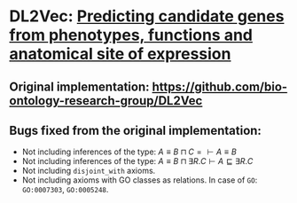 # DL2Vec: [Predicting candidate genes from phenotypes, functions and anatomical site of expression](https://academic.oup.com/bioinformatics/article/37/6/853/5922810)

## Original implementation: <https://github.com/bio-ontology-research-group/DL2Vec>


## Bugs fixed from the original implementation:

* Not including inferences of the type: $A \equiv B \sqcap C = \vdash A \equiv B$
* Not including inferences of the type: $A \equiv B \sqcap \exists R. C \vdash A \sqsubseteq \exists R. C$
* Not including `disjoint_with` axioms.
* Not including axioms with GO classes as relations. In case of `GO`: `GO:0007303`, `GO:0005248`.
